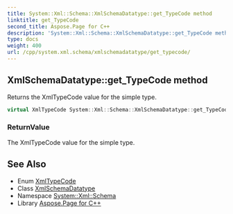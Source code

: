 ```yaml
---
title: System::Xml::Schema::XmlSchemaDatatype::get_TypeCode method
linktitle: get_TypeCode
second_title: Aspose.Page for C++
description: 'System::Xml::Schema::XmlSchemaDatatype::get_TypeCode method. Returns the XmlTypeCode value for the simple type in C++.'
type: docs
weight: 400
url: /cpp/system.xml.schema/xmlschemadatatype/get_typecode/
---
```

## XmlSchemaDatatype::get_TypeCode method


Returns the XmlTypeCode value for the simple type.

```cpp
virtual XmlTypeCode System::Xml::Schema::XmlSchemaDatatype::get_TypeCode()
```


### ReturnValue

The XmlTypeCode value for the simple type.

## See Also

* Enum [XmlTypeCode](../../xmltypecode/)
* Class [XmlSchemaDatatype](../)
* Namespace [System::Xml::Schema](../../)
* Library [Aspose.Page for C++](../../../)
